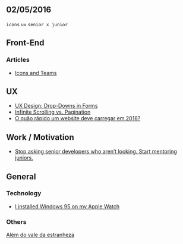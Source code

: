 02/05/2016
----------

`icons` `ux` `senior x junior` 

## Front-End

### Articles

- [Icons and Teams](https://css-tricks.com/icons-and-teams/)

## UX

- [UX Design: Drop-Downs in Forms](http://babich.biz/ux-design-drop-downs-in-forms/)
- [Infinite Scrolling vs. Pagination](http://babich.biz/ux-infinite-scrolling-vs-pagination/)
- [O quão rápido um website deve carregar em 2016?](http://arquiteturadeinformacao.com/usabilidade/o-quao-rapido-um-website-deve-carregar-em-2016/)

## Work / Motivation

- [Stop asking senior developers who aren’t looking. Start mentoring juniors.](https://medium.freecodecamp.com/hiring-juniors-52e4aaf9d778)
 
## General

### Technology

- [I installed Windows 95 on my Apple Watch](https://medium.com/tendigi-insights/i-installed-windows-95-on-my-apple-watch-589fda5e36d)

### Others

[Além do vale da estranheza](https://medium.com/@paulovelho/al%C3%A9m-do-vale-da-estranheza-48d96e8660f6#.cwrf1d740)
